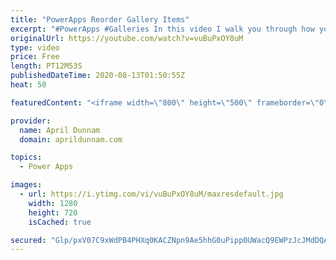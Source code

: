 ```yaml
---
title: "PowerApps Reorder Gallery Items"
excerpt: "#PowerApps #Galleries In this video I walk you through how you can create an inline reordering mechanism for a Power Apps gallery.  I'll show how to dynamically reorder gallery items with up and down arrows to move them around.    You'll learn: ✅  How to add items to a collection ✅  How to delete items"
originalUrl: https://youtube.com/watch?v=vuBuPxOY8uM
type: video
price: Free
length: PT12M53S
publishedDateTime: 2020-08-13T01:50:55Z
heat: 50

featuredContent: "<iframe width=\"800\" height=\"500\" frameborder=\"0\" src=\"https://www.youtube.com/embed/vuBuPxOY8uM\" allow=\"accelerometer; autoplay; encrypted-media; gyroscope; picture-in-picture\" allowfullscreen></iframe>"

provider:
  name: April Dunnam
  domain: aprildunnam.com

topics:
  - Power Apps

images:
  - url: https://i.ytimg.com/vi/vuBuPxOY8uM/maxresdefault.jpg
    width: 1280
    height: 720
    isCached: true

secured: "Glp/pxV07C9xWdPB4PHXq0KACZNpn9Ae5hhG0uPipp0UWacQ9EWPzJcJMdDQAZmXE46zPf+pnSaNlVSzzpeXpYk+IK9bG0BO6SWKXN675IAYzgF2rq0tzAVv8WW/EuAJQfGuWJgkQHLYjAmhxdeNz30OCenS6U1cc1rfkVFJURxoFBGUdjwPcgO2l8+qfaEoA7VMFz/LWaEmFuKxUNzekSq1n+MC22aADNb42Qc9xk4ZPFJQwMPixW0LMlR9XpWfJMWR/MJ8GqdpnHExIkXeiqQHIoHe+VEg4r+SOMMTuNnqRcQo3x3+HHOw616Yn8RAr4fHiIW4tHwXLdbY+1cFGx5KihnBsMzhhprYcVVSebQb9sNdS8OCU8dJglvpi6EYrCf4vqCs3ThFdj5txCdtJqdDcrJ6y+rf4So6OUAv8rI=;x8CHsyuf+LtTDqYavQpbLA=="
---
```


